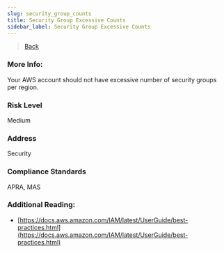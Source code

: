 ```yaml
---
slug: security_group_counts
title: Security Group Excessive Counts
sidebar_label: Security Group Excessive Counts
---
```

> [Back](../../ec2monitoring)

### More Info:
Your AWS account should not have excessive number of security groups per region.

### Risk Level
Medium

### Address
Security

### Compliance Standards
APRA, MAS

### Additional Reading:
- [https://docs.aws.amazon.com/IAM/latest/UserGuide/best-practices.html](https://docs.aws.amazon.com/IAM/latest/UserGuide/best-practices.html) 

